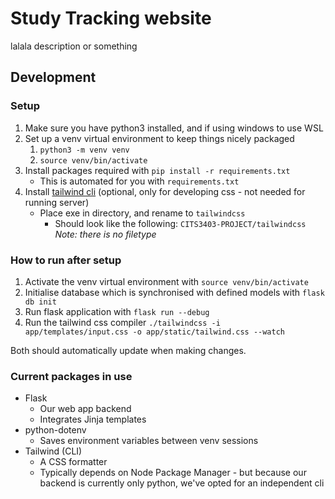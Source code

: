 # Study Tracking website

lalala description or something

## Development
### Setup
1. Make sure you have python3 installed, and if using windows to use WSL
2. Set up a venv virtual environment to keep things nicely packaged
    1. `python3 -m venv venv`
    2. `source venv/bin/activate`
3. Install packages required with `pip install -r requirements.txt`
    - This is automated for you with `requirements.txt`
4. Install [tailwind cli](https://github.com/tailwindlabs/tailwindcss/releases/tag/v4.1.4) (optional, only for developing css - not needed for running server)
    - Place exe in directory, and rename to `tailwindcss`
        - Should look like the following: `CITS3403-PROJECT/tailwindcss` *Note: there is no filetype*

### How to run after setup
1. Activate the venv virtual environment with `source venv/bin/activate`
2. Initialise database which is synchronised with defined models with `flask db init`
3. Run flask application with `flask run --debug`
4. Run the tailwind css compiler `./tailwindcss -i app/templates/input.css -o app/static/tailwind.css --watch`

Both should automatically update when making changes.

### Current packages in use
- Flask
    - Our web app backend
    - Integrates Jinja templates
- python-dotenv
    - Saves environment variables between venv sessions
- Tailwind (CLI)
    - A CSS formatter
    - Typically depends on Node Package Manager - but because our backend is currently only python, we've opted for an independent cli